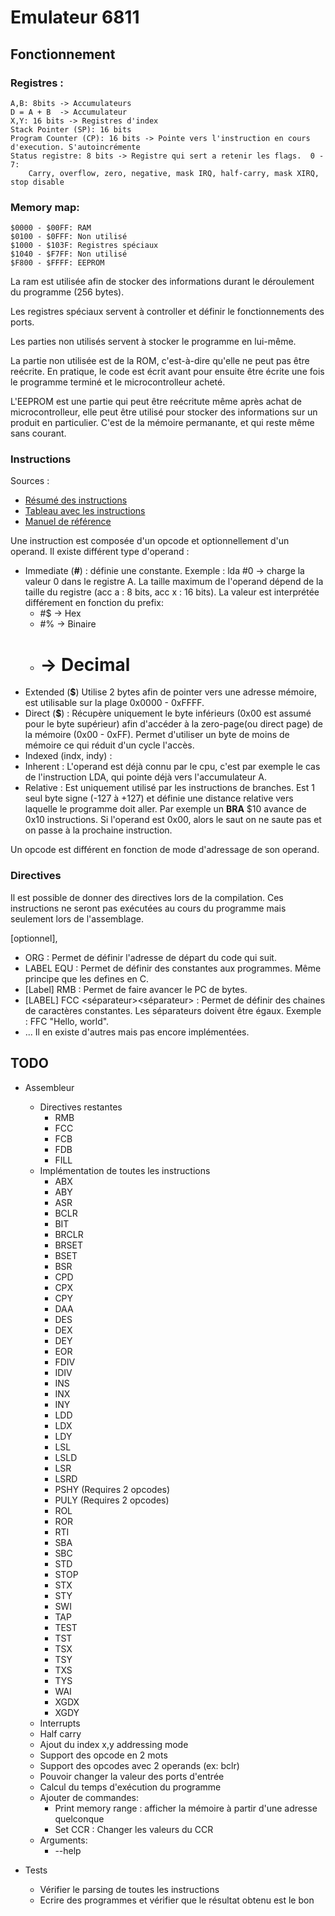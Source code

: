 # Emulateur 6811

## Fonctionnement

### Registres :
    A,B: 8bits -> Accumulateurs
    D = A + B  -> Accumulateur
    X,Y: 16 bits -> Registres d'index
    Stack Pointer (SP): 16 bits
    Program Counter (CP): 16 bits -> Pointe vers l'instruction en cours d'execution. S'autoincrémente
    Status registre: 8 bits -> Registre qui sert a retenir les flags.  0 - 7:
        Carry, overflow, zero, negative, mask IRQ, half-carry, mask XIRQ, stop disable

### Memory map:
    $0000 - $00FF: RAM
    $0100 - $0FFF: Non utilisé
    $1000 - $103F: Registres spéciaux
    $1040 - $F7FF: Non utilisé
    $F800 - $FFFF: EEPROM

La ram est utilisée afin de stocker des informations durant le déroulement du programme (256 bytes).

Les registres spéciaux servent à controller et définir le fonctionnements des ports.

Les parties non utilisés servent à stocker le programme en lui-même.

La partie non utilisée est de la ROM, c'est-à-dire qu'elle ne peut pas être reécrite. En pratique, le code est écrit avant pour ensuite être écrite une fois le programme terminé et le microcontrolleur acheté.

L'EEPROM est une partie qui peut être reécritute même après achat de microcontrolleur, elle peut être utilisé pour stocker des informations sur un produit en particulier. C'est de la mémoire permanante, et qui reste même sans courant.

### Instructions

Sources :
- [Résumé des instructions](http://www.science.smith.edu/dftwiki/images/9/9e/CSC270_Assembly_Instructions.pdf)
- [Tableau avec les instructions](http://www.dee.ufrj.br/microproc/HC11/68hc11ur.pdf)
- [Manuel de référence](https://www.nxp.com/docs/en/reference-manual/M68HC11RM.pdf)

Une instruction est composée d'un opcode et optionnellement d'un operand.
Il existe différent type d'operand :

- Immediate (**#**) : définie une constante.
Exemple : lda #0 -> charge la valeur 0 dans le registre A. La taille maximum de l'operand dépend de la taille du registre (acc a : 8 bits, acc x : 16 bits). La valeur est interprétée différement en fonction du prefix:
    - #$ -> Hex
    - #% -> Binaire
    - #  -> Decimal
- Extended (**$**) Utilise 2 bytes afin de pointer vers une adresse mémoire, est utilisable sur la plage 0x0000 - 0xFFFF.
- Direct (**$**) : Récupère uniquement le byte inférieurs (0x00 est assumé pour le byte supérieur) afin d'accéder à la zero-page(ou direct page) de la mémoire (0x00 - 0xFF). Permet d'utiliser un byte de moins de mémoire ce qui réduit d'un cycle l'accès.
- Indexed (indx, indy) :
- Inherent : L'operand est déjà connu par le cpu, c'est par exemple le cas de l'instruction LDA, qui pointe déjà vers l'accumulateur A.
- Relative : Est uniquement utilisé par les instructions de branches. Est 1 seul byte signe (-127 à +127) et définie une distance relative vers laquelle le programme doit aller. Par exemple un **BRA** $10 avance de 0x10 instructions. Si l'operand est 0x00, alors le saut on ne saute pas et on passe à la prochaine instruction.

Un opcode est différent en fonction de mode d'adressage de son operand.

### Directives
Il est possible de donner des directives lors de la compilation. Ces instructions ne seront pas exécutées au cours du programme mais seulement lors de l'assemblage.

[optionnel], <obligatoire>

- ORG <expression> : Permet de définir l'adresse de départ du code qui suit.
- LABEL EQU <expression> : Permet de définir des constantes aux programmes. Même principe que les defines en C.
- [Label] RMB <expression> : Permet de faire avancer le PC de <expression> bytes.
- [LABEL] FCC <séparateur><string><séparateur> : Permet de définir des chaines de caractères constantes. Les séparateurs doivent être égaux. Exemple : FFC "Hello, world".
- ... Il en existe d'autres mais pas encore implémentées.

## TODO
- Assembleur
    - Directives restantes
        - RMB
        - FCC
        - FCB
        - FDB
        - FILL
    - Implémentation de toutes les instructions
        - ABX
        - ABY
        - ASR
        - BCLR
        - BIT
        - BRCLR
        - BRSET
        - BSET
        - BSR
        - CPD
        - CPX
        - CPY
        - DAA
        - DES
        - DEX
        - DEY
        - EOR
        - FDIV
        - IDIV
        - INS
        - INX
        - INY
        - LDD
        - LDX
        - LDY
        - LSL
        - LSLD
        - LSR
        - LSRD
        - PSHY (Requires 2 opcodes)
        - PULY (Requires 2 opcodes)
        - ROL
        - ROR
        - RTI
        - SBA
        - SBC
        - STD
        - STOP
        - STX
        - STY
        - SWI
        - TAP
        - TEST
        - TST
        - TSX
        - TSY
        - TXS
        - TYS
        - WAI
        - XGDX
        - XGDY
    - Interrupts
    - Half carry
    - Ajout du index x,y addressing mode
    - Support des opcode en 2 mots
    - Support des opcodes avec 2 operands (ex: bclr)
    - Pouvoir changer la valeur des ports d'entrée
    - Calcul du temps d'exécution du programme
    - Ajouter de commandes:
        - Print memory range : afficher la mémoire à partir d'une adresse quelconque
        - Set CCR : Changer les valeurs du CCR
    - Arguments:
        - --help

- Tests
    - Vérifier le parsing de toutes les instructions
    - Ecrire des programmes et vérifier que le résultat obtenu est le bon
